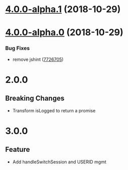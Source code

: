 <a name="4.0.0-alpha.1"></a>
# [4.0.0-alpha.1](https://github.com/ovh-ux/ovh-angular-sso-auth/compare/v4.0.0-alpha.0...v4.0.0-alpha.1) (2018-10-29)



<a name="4.0.0-alpha.0"></a>
# [4.0.0-alpha.0](https://github.com/ovh-ux/ovh-angular-sso-auth/compare/v3.1.5...v4.0.0-alpha.0) (2018-10-29)


### Bug Fixes

* remove jshint ([7726705](https://github.com/ovh-ux/ovh-angular-sso-auth/commit/7726705))



# 2.0.0
## Breaking Changes
- Transform isLogged to return a promise
# 3.0.0
## Feature
- Add handleSwitchSession and USERID mgmt
